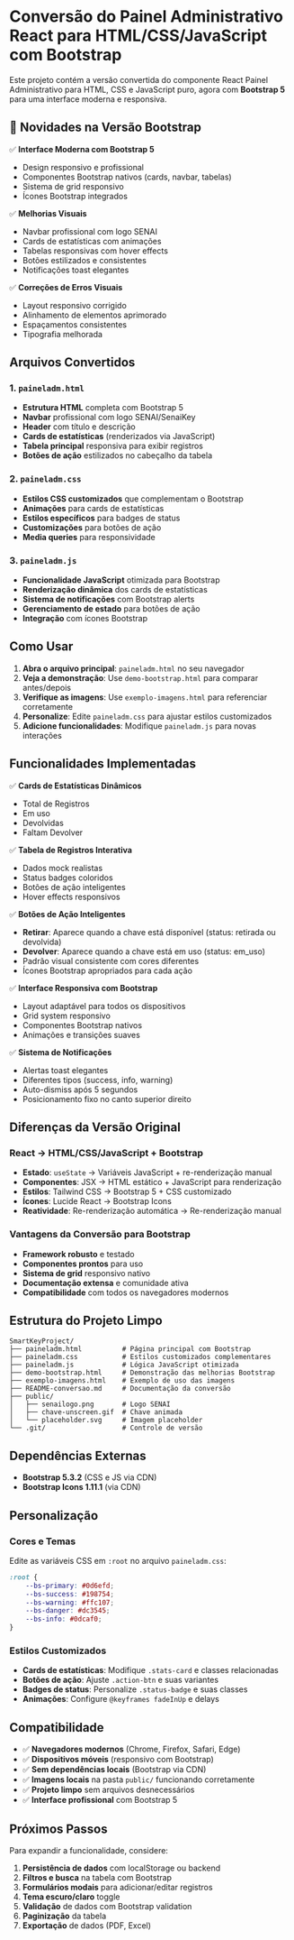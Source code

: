 # Conversão do Painel Administrativo React para HTML/CSS/JavaScript com Bootstrap

Este projeto contém a versão convertida do componente React Painel Administrativo para HTML, CSS e JavaScript puro, agora com **Bootstrap 5** para uma interface moderna e responsiva.

## 🚀 Novidades na Versão Bootstrap

✅ **Interface Moderna com Bootstrap 5**
- Design responsivo e profissional
- Componentes Bootstrap nativos (cards, navbar, tabelas)
- Sistema de grid responsivo
- Ícones Bootstrap integrados

✅ **Melhorias Visuais**
- Navbar profissional com logo SENAI
- Cards de estatísticas com animações
- Tabelas responsivas com hover effects
- Botões estilizados e consistentes
- Notificações toast elegantes

✅ **Correções de Erros Visuais**
- Layout responsivo corrigido
- Alinhamento de elementos aprimorado
- Espaçamentos consistentes
- Tipografia melhorada

## Arquivos Convertidos

### 1. `paineladm.html`
- **Estrutura HTML** completa com Bootstrap 5
- **Navbar** profissional com logo SENAI/SenaiKey
- **Header** com título e descrição
- **Cards de estatísticas** (renderizados via JavaScript)
- **Tabela principal** responsiva para exibir registros
- **Botões de ação** estilizados no cabeçalho da tabela

### 2. `paineladm.css`
- **Estilos CSS customizados** que complementam o Bootstrap
- **Animações** para cards de estatísticas
- **Estilos específicos** para badges de status
- **Customizações** para botões de ação
- **Media queries** para responsividade

### 3. `paineladm.js`
- **Funcionalidade JavaScript** otimizada para Bootstrap
- **Renderização dinâmica** dos cards de estatísticas
- **Sistema de notificações** com Bootstrap alerts
- **Gerenciamento de estado** para botões de ação
- **Integração** com ícones Bootstrap

## Como Usar

1. **Abra o arquivo principal**: `paineladm.html` no seu navegador
2. **Veja a demonstração**: Use `demo-bootstrap.html` para comparar antes/depois
3. **Verifique as imagens**: Use `exemplo-imagens.html` para referenciar corretamente
4. **Personalize**: Edite `paineladm.css` para ajustar estilos customizados
5. **Adicione funcionalidades**: Modifique `paineladm.js` para novas interações

## Funcionalidades Implementadas

✅ **Cards de Estatísticas Dinâmicos**
- Total de Registros
- Em uso
- Devolvidas  
- Faltam Devolver

✅ **Tabela de Registros Interativa**
- Dados mock realistas
- Status badges coloridos
- Botões de ação inteligentes
- Hover effects responsivos

✅ **Botões de Ação Inteligentes**
- **Retirar**: Aparece quando a chave está disponível (status: retirada ou devolvida)
- **Devolver**: Aparece quando a chave está em uso (status: em_uso)
- Padrão visual consistente com cores diferentes
- Ícones Bootstrap apropriados para cada ação

✅ **Interface Responsiva com Bootstrap**
- Layout adaptável para todos os dispositivos
- Grid system responsivo
- Componentes Bootstrap nativos
- Animações e transições suaves

✅ **Sistema de Notificações**
- Alertas toast elegantes
- Diferentes tipos (success, info, warning)
- Auto-dismiss após 5 segundos
- Posicionamento fixo no canto superior direito

## Diferenças da Versão Original

### React → HTML/CSS/JavaScript + Bootstrap
- **Estado**: `useState` → Variáveis JavaScript + re-renderização manual
- **Componentes**: JSX → HTML estático + JavaScript para renderização
- **Estilos**: Tailwind CSS → Bootstrap 5 + CSS customizado
- **Ícones**: Lucide React → Bootstrap Icons
- **Reatividade**: Re-renderização automática → Re-renderização manual

### Vantagens da Conversão para Bootstrap
- **Framework robusto** e testado
- **Componentes prontos** para uso
- **Sistema de grid** responsivo nativo
- **Documentação extensa** e comunidade ativa
- **Compatibilidade** com todos os navegadores modernos

## Estrutura do Projeto Limpo

```
SmartKeyProject/
├── paineladm.html          # Página principal com Bootstrap
├── paineladm.css           # Estilos customizados complementares
├── paineladm.js            # Lógica JavaScript otimizada
├── demo-bootstrap.html     # Demonstração das melhorias Bootstrap
├── exemplo-imagens.html    # Exemplo de uso das imagens
├── README-conversao.md     # Documentação da conversão
├── public/
│   ├── senailogo.png       # Logo SENAI
│   ├── chave-unscreen.gif  # Chave animada
│   └── placeholder.svg     # Imagem placeholder
└── .git/                   # Controle de versão
```

## Dependências Externas

- **Bootstrap 5.3.2** (CSS e JS via CDN)
- **Bootstrap Icons 1.11.1** (via CDN)

## Personalização

### Cores e Temas
Edite as variáveis CSS em `:root` no arquivo `paineladm.css`:

```css
:root {
    --bs-primary: #0d6efd;
    --bs-success: #198754;
    --bs-warning: #ffc107;
    --bs-danger: #dc3545;
    --bs-info: #0dcaf0;
}
```

### Estilos Customizados
- **Cards de estatísticas**: Modifique `.stats-card` e classes relacionadas
- **Botões de ação**: Ajuste `.action-btn` e suas variantes
- **Badges de status**: Personalize `.status-badge` e suas classes
- **Animações**: Configure `@keyframes fadeInUp` e delays

## Compatibilidade

- ✅ **Navegadores modernos** (Chrome, Firefox, Safari, Edge)
- ✅ **Dispositivos móveis** (responsivo com Bootstrap)
- ✅ **Sem dependências locais** (Bootstrap via CDN)
- ✅ **Imagens locais** na pasta `public/` funcionando corretamente
- ✅ **Projeto limpo** sem arquivos desnecessários
- ✅ **Interface profissional** com Bootstrap 5

## Próximos Passos

Para expandir a funcionalidade, considere:

1. **Persistência de dados** com localStorage ou backend
2. **Filtros e busca** na tabela com Bootstrap
3. **Formulários modais** para adicionar/editar registros
4. **Tema escuro/claro** toggle
5. **Validação** de dados com Bootstrap validation
6. **Paginização** da tabela
7. **Exportação** de dados (PDF, Excel)